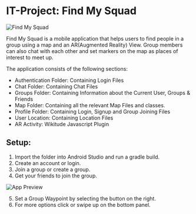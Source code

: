 # IT-Project: Find My Squad

![Find My Squad](https://raw.githubusercontent.com/COMP30022/ARK/472058cc76ac451d46c848a27c18bd1dba4931b3/app/src/main/assets/finalsplash.png?token=ARLrRhnDVPDGjz5U9-WvG5t37SyHgqA2ks5Z6x5vwA%3D%3D)


Find My Squad is a mobile application that helps users to find people in a group using a map and an AR(Augmented Reality) View. Group members can also chat with each other and set markers on the map as places of interest to meet up.

The application consists of the following sections:
- Authentication Folder: Containing Login Files
- Chat Folder: Containing Chat Files
- Groups Folder: Containing Information about the Current User, Groups & Friends
- Map Folder: Containing all the relevant Map Files and classes.
- Profile Folder: Containing Login, Signup and Group Joining Files
- User Location: Containing Location Files
- AR Activity: Wikitude Javascript Plugin

## Setup:

1. Import the folder into Android Studio and run a gradle build.
2. Create an account or login.
3. Join a group or create a group.
4. Get your friends to join the group.

![App Preview](https://raw.githubusercontent.com/COMP30022/ARK/master/app/src/main/assets/Screenshot_20171017-235152.jpg?token=ARLrRiTVb8dMos_qEsTNEeE-_GpyVc-aks5Z9Ff0wA%3D%3D)

5. Set a Group Waypoint by selecting the button on the right.
6. For more options click or swipe up on the bottom panel.
